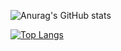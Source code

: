 ![Anurag's GitHub stats](https://github-readme-stats.vercel.app/api?username=zMatty282&show_icons=true&theme=tokyonight)

[![Top Langs](https://github-readme-stats.vercel.app/api/top-langs/?username=zMatty28)](https://github.com/anuraghazra/github-readme-stats)
